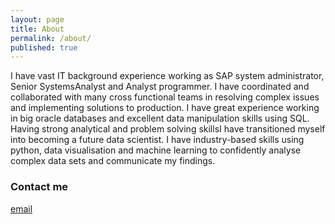 ```yaml
---
layout: page
title: About
permalink: /about/
published: true
---
```


I have vast IT background experience working as SAP system administrator, Senior SystemsAnalyst and Analyst programmer. I have coordinated and collaborated with many cross functional teams in resolving complex issues and implementing solutions to production. I have great experience working in big oracle databases and excellent data manipulation skills using SQL. Having strong analytical and problem solving skillsI have transitioned myself into becoming a future data scientist. I have industry-based skills using python, data visualisation and machine learning to confidently   analyse complex data sets and communicate my findings.

### Contact me

[email](mailto:shalendra.shandil99@gmail.com)
